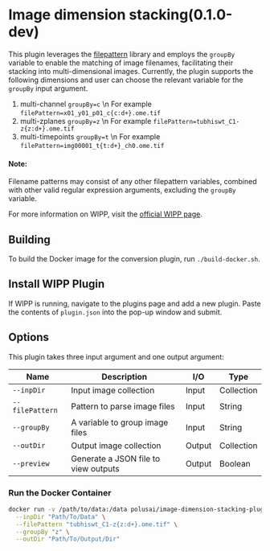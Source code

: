 # Image dimension stacking(0.1.0-dev)

This plugin leverages the [filepattern](https://filepattern2.readthedocs.io/en/latest/Home.html) library and employs the `groupBy` variable to enable the matching of image filenames, facilitating their stacking into multi-dimensional images.
Currently, the plugin supports the following dimensions and user can choose the relevant variable for the `groupBy` input argument.
1. multi-channel  `groupBy=c` \n
   For example `filePattern=x01_y01_p01_c{c:d+}.ome.tif`
2. multi-zplanes  `groupBy=z` \n
   For example `filePattern=tubhiswt_C1-z{z:d+}.ome.tif`
3. multi-timepoints  `groupBy=t` \n
   For example `filePattern=img00001_t{t:d+}_ch0.ome.tif`

#### Note:
Filename patterns may consist of any other filepattern variables, combined with other valid regular expression arguments, excluding the `groupBy` variable.

For more information on WIPP, visit the
[official WIPP page](https://isg.nist.gov/deepzoomweb/software/wipp).

## Building

To build the Docker image for the conversion plugin, run
`./build-docker.sh`.

## Install WIPP Plugin

If WIPP is running, navigate to the plugins page and add a new plugin. Paste the
contents of `plugin.json` into the pop-up window and submit.

## Options

This plugin takes three input argument and one output argument:

| Name          | Description             | I/O    | Type   |
|---------------|-------------------------|--------|--------|
| `--inpDir`      | Input image collection  | Input  | Collection   |
| `--filePattern` | Pattern to parse image files           | Input  | String |
| `--groupBy` | A variable to group image files           | Input  | String |
| `--outDir`      | Output image collection | Output | Collection   |
| `--preview`        | Generate a JSON file to view outputs | Output | Boolean   |

### Run the Docker Container

```bash
docker run -v /path/to/data:/data polusai/image-dimension-stacking-plugin:0.1.0-dev \
  --inpDir "Path/To/Data" \
  --filePattern "tubhiswt_C1-z{z:d+}.ome.tif" \
  --groupBy "z" \
  --outDir "Path/To/Output/Dir"
```
